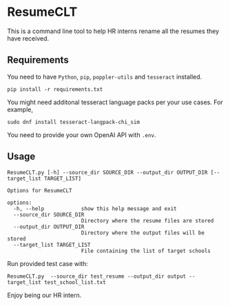 # ResumeCLT

This is a command line tool to help HR interns rename all the resumes they have received.

## Requirements

You need to have `Python`, `pip`, `poppler-utils` and `tesseract` installed.

```
pip install -r requirements.txt
```

You might need additonal tesseract language packs per your use cases. For example,

```
sudo dnf install tesseract-langpack-chi_sim
```

You need to provide your own OpenAI API with `.env`.

## Usage

```
ResumeCLT.py [-h] --source_dir SOURCE_DIR --output_dir OUTPUT_DIR [--target_list TARGET_LIST]

Options for ResumeCLT

options:
  -h, --help            show this help message and exit
  --source_dir SOURCE_DIR
                        Directory where the resume files are stored
  --output_dir OUTPUT_DIR
                        Directory where the output files will be stored
  --target_list TARGET_LIST
                        File containing the list of target schools
```

Run provided test case with:

```
ResumeCLT.py  --source_dir test_resume --output_dir output --target_list test_school_list.txt
```

Enjoy being our HR intern.
